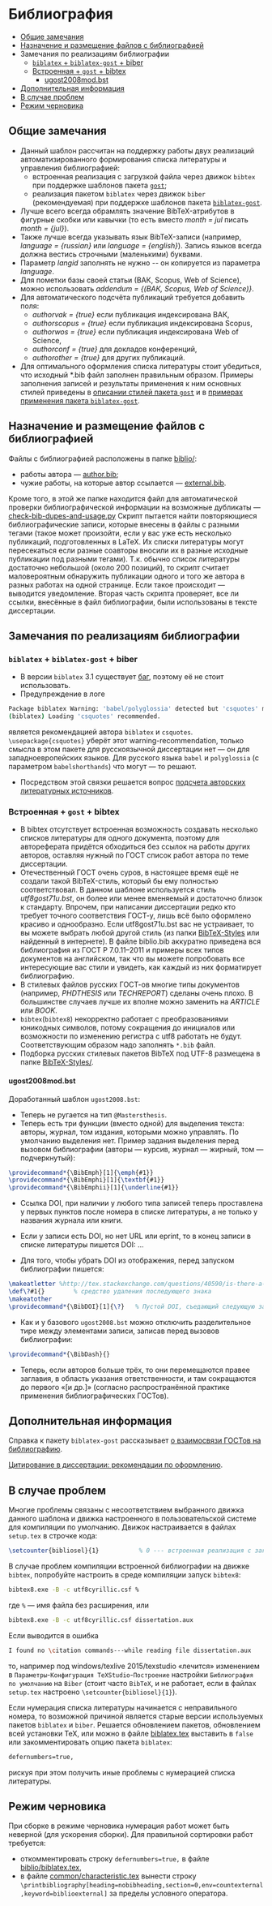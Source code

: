 # Библиография

* [Общие замечания](#Общие-замечания)
* [Назначение и размещение файлов с библиографией](#Назначение-и-размещение-файлов-с-библиографией)
* Замечания по реализациям библиографии
  * [`biblatex` + `biblatex-gost` + biber](#biblatex--biblatex-gost--biber)
  * [Встроенная + `gost` + bibtex](#Встроенная--gost--bibtex)
    * [ugost2008mod.bst](#ugost2008modbst)
* [Дополнительная информация](#Дополнительная-информация)
* [В случае проблем](#В-случае-проблем)
* [Режим черновика](#Режим-черновика)

## Общие замечания
* Данный шаблон рассчитан на поддержку работы двух реализаций
автоматизированного формирования списка литературы и управления библиографией:
  * встроенная реализация с загрузкой файла через движок `bibtex` при
поддержке шаблонов пакета
[`gost`](http://mirrors.ctan.org/biblio/bibtex/contrib/gost/doc/gost.pdf);
  * реализация пакетом `biblatex` через движок `biber` (рекомендуемая)
при поддержке шаблонов пакета
[`biblatex-gost`](http://mirrors.ctan.org/macros/latex/contrib/biblatex-contrib/biblatex-gost/doc/biblatex-gost.pdf).
* Лучше всего всегда обрамлять значение BibTeX-атрибутов в фигурные скобки или
кавычки (то есть вместо *month = jul* писать *month = {jul}*).
* Также лучше всегда указывать язык BibTeX-записи (например, *language =
{russian}* или *language = {english}*). Запись языков всегда должна вестись
строчными (маленькими) буквами.
* Параметр *langid* заполнять не нужно -- он копируется из параметра *language*.
* Для пометки базы своей статьи (ВАК, Scopus, Web of Science), можно использовать *addendum = {(ВАК, Scopus, Web of Science)}*.
* Для автоматического подсчёта публикаций требуется добавить поля:
  * *authorvak = {true}* если публикация индексирована ВАК,
  * *authorscopus = {true}* если публикация индексирована Scopus,
  * *authorwos = {true}* если публикация индексирована Web of Science,
  * *authorconf = {true}* для докладов конференций,
  * *authorother = {true}* для других публикаций.
* Для оптимального оформления списка литературы стоит убедиться, что исходный
*.bib файл заполнен правильным образом.
Примеры заполнения записей и результаты применения к ним основных стилей
приведены в [описании стилей пакета
`gost`](http://ctan.org/tex-archive/biblio/bibtex/contrib/gost) и в
[примерах применения пакета
`biblatex-gost`](http://mirrors.ctan.org/macros/latex/contrib/biblatex-contrib/biblatex-gost/doc/biblatex-gost-examples.pdf).

## Назначение и размещение файлов с библиографией
Файлы с библиографией расположены в папке [biblio/](../biblio/):
* работы автора — [author.bib](../biblio/author.bib);
* чужие работы, на которые автор ссылается — [external.bib](../biblio/external.bib).

Кроме того, в этой же папке находится файл для автоматической проверки
библиографической информации на возможные дубликаты —
[check-bib-dupes-and-usage.py](../biblio/check-bib-dupes-and-usage.py)
Скрипт пытается найти повторяющиеся библиографические записи, которые внесены в
файлы с разными тегами (такое может произойти, если у вас уже есть несколько
публикаций, подготовленных в LaTeX. Их списки литературы могут пересекаться
если разные соавторы вносили их в разные исходные публикации под разными
тегами). Т.к. обычно список литературы достаточно небольшой (около 200
позиций), то скрипт считает маловероятным обнаружить публикации одного и того
же автора в разных работах на одной странице. Если такое происходит — выводится
уведомление. Вторая часть скрипта проверяет, все ли ссылки, внесённые в файл
библиографии, были использованы в тексте диссертации.



## Замечания по реализациям библиографии
### `biblatex` + `biblatex-gost` + biber
* В версии `biblatex` 3.1 существует [баг](https://github.com/plk/biblatex/issues/355),
поэтому её не стоит использовать.
* Предупреждение в логе
```bash
Package biblatex Warning: 'babel/polyglossia' detected but 'csquotes' missing.
(biblatex) Loading 'csquotes' recommended.
```
является рекомендацией автора `biblatex` и `csquotes`.
`\usepackage{csquotes}` уберёт этот warning-recommendation,
только смысла в этом пакете для русскоязычной диссертации нет — он для
западноевропейских языков. Для русского языка `babel` и `polyglossia`
(с параметром `babelshorthands`) что могут — то решают.
* Посредством этой связки решается вопрос [подсчета авторских литературных
источников](https://github.com/AndreyAkinshin/Russian-Phd-LaTeX-Dissertation-Template/issues/33#issuecomment-150912772).

### Встроенная + `gost` + bibtex
* В bibtex отсутствует встроенная возможность создавать несколько списков
литературы для одного документа, поэтому для автореферата придётся обходиться
без ссылок на работы других авторов, оставляя нужный по ГОСТ список работ
автора по теме диссертации.
* Отечественный ГОСТ очень суров, в настоящее время ещё не создали такой
BibTeX-стиль, который бы ему полностью соответствовал. В данном шаблоне
используется стиль *utf8gost71u.bst*, он более или менее вменяемый и достаточно
близок к стандарту. Впрочем, при написании диссертации редко кто требует
точного соответствия ГОСТ-у, лишь всё было оформлено красиво и однообразно.
Если utf8gost71u.bst вас не устраивает, то вы можете выбрать любой другой стиль
(из папки [BibTeX-Styles](../BibTeX-Styles/) или найденный в интернете). В файле
biblio.bib аккуратно приведена вся библиография из ГОСТ Р 7.0.11–2011 и примеры
всех типов документов на английском, так что вы можете попробовать все
интересующие вас стили и увидеть, как каждый из них форматирует библиографию.
* В стилевых файлов русских ГОСТ-ов многие типы документов (например,
*PHDTHESIS* или *TECHREPORT*) сделаны очень плохо. В большинстве случаев лучше
их вполне можно заменить на *ARTICLE* или *BOOK*.
* `bibtex`(`bibtex8`) некорректно работает с преобразованиями юникодных
символов, потому сокращения до инициалов или возможности по изменению регистра
с utf8 работать не будут. Соответствующим образом надо заполнять `*.bib`
файл.
* Подборка русских стилевых пакетов BibTeX под UTF-8 размещена в папке
[BibTeX-Styles/](../BibTeX-Styles/).

#### ugost2008mod.bst
Доработанный шаблон `ugost2008.bst`:
* Теперь не ругается на тип `@Mastersthesis`.
* Теперь есть три функции (вместо одной) для выделения текста:
авторы, журнал, том издания, которыми можно управлять. По умолчанию выделения нет.
Пример задания выделения перед вызовом библиографии
(авторы — курсив, журнал — жирный, том — подчеркнутый):
```tex
\providecommand*{\BibEmph}[1]{\emph{#1}}
\providecommand*{\BibEmphi}[1]{\textbf{#1}}
\providecommand*{\BibEmphii}[1]{\underline{#1}}
```
* Ссылка DOI, при наличии у любого типа записей теперь проставлена
у первых пунктов после номера в списке литературы, а не только у названия журнала или книги.

* Если у записи есть DOI, но нет URL или eprint, то в конец записи в списке литературы пишется DOI: …

* Для того, чтобы убрать DOI из отображения, перед запуском библиографии пишется:
```tex
\makeatletter %http://tex.stackexchange.com/questions/40590/is-there-a-command-to-ignore-the-following-character
\def\?#1{}        % средство удаления последующего знака
\makeatother
\providecommand*{\BibDOI}[1]{\?}   % Пустой DOI, съедающий следующую за собой точку
```
* Как и у базового `ugost2008.bst` можно отключить разделительное
тире между элементами записи, записав перед вызовов библиографии:
```tex
\providecommand*{\BibDash}{}
```
* Теперь, если авторов больше трёх, то они перемещаются правее заглавия, в область
указания ответственности, и там сокращаются до первого «[и др.]» (согласно
распространённой практике применения библиографических ГОСТов).

## Дополнительная информация
Справка к пакету `biblatex-gost` рассказывает [о взаимосвязи ГОСТов на библиографию](http://mirrors.ctan.org/macros/latex/contrib/biblatex-contrib/biblatex-gost/doc/biblatex-gost.pdf).

[Цитирование в диссертации: рекомендации по оформлению](http://www.dissernet.org/instructions/instruction/citation-in-the-thesis-recommendations-on-the-formulation.htm).

## В случае проблем
Многие проблемы связаны с несоответствием выбранного движка данного шаблона
и движка настроенного в пользовательской системе для компиляции по умолчанию.
Движок настраивается в файлах `setup.tex` в строчке кода:
```tex
\setcounter{bibliosel}{1}           % 0 --- встроенная реализация с загрузкой файла через движок bibtex8; 1 --- реализация пакетом biblatex через движок biber
```

В случае проблем компиляции встроенной библиографии на движке
`bibtex`, попробуйте настроить в среде компиляции запуск `bibtex8`:
```bat
bibtex8.exe -B -c utf8cyrillic.csf %
```
где `%` — имя файла без расширения, или

```bat
bibtex8.exe -B -c utf8cyrillic.csf dissertation.aux
```

Если выводится в ошибка
```bash
I found no \citation commands---while reading file dissertation.aux
```
то, например под windows/texlive 2015/texstudio «лечится» изменением в
`Параметры`-`Конфигурация TeXStudio`-`Построение` настройки `Библиография по умолчанию`
на `Biber` (стоит часто `BibTeX`, и не работает, если в файлах `setup.tex`
настроено `\setcounter{bibliosel}{1}`).

Если нумерация списка литературы начинается с неправильного номера, то
возможной причиной является старые версии используемых пакетов `biblatex` и
`biber`. Решается обновлением пакетов, обновлением всей установки TeX, или
можно в файле [biblatex.tex](../biblio/biblatex.tex) выставить в `false` или
закомментировать опцию пакета `biblatex`:
```tex
defernumbers=true,
```
рискуя при этом получить иные проблемы с нумерацией списка литературы.

## Режим черновика

При сборке в режиме черновика нумерация работ может быть неверной (для ускорения сборки).
Для правильной сортировки работ требуется:

* откомментировать строку `defernumbers=true,` в файле
[biblio/biblatex.tex](biblio/biblatex.tex),
* в файле [common/characteristic.tex](common/characteristic.tex) вынести строку
  `\printbibliography[heading=nobibheading,section=0,env=countexternal,keyword=biblioexternal]`
  за пределы условного оператора.

